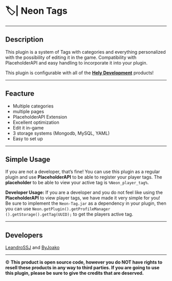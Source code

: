 # 🏷️| Neon Tags
--------
## Description

This plugin is a system of Tags with categories and everything personalized with the possibility of editing it in the game. Compatibility with PlaceholderAPI and easy handling to incorporate it into your plugin.

This plugin is configurable with all of the [__Hely Development__](http://discord.helydev.com) products!

--------

## Feacture

- Multiple categories
- multiple pages
- PlaceholderAPI Extension
- Excellent optimization
- Edit it in-game
- 3 storage systems (Mongodb, MySQL, YAML)
- Easy to set up

--------

## Simple Usage
If you are not a developer, that’s fine! You can use this plugin as a regular plugin and use __PlaceholderAPI__ to be able to register your player tags. The __placeholder__ to be able to view your active tag is `%Neon_player_tag%`.

**Developer Usage:**
If you are a developer and you do not feel like using the __PlaceholderAPI__ to view player tags, we have made it very simple for you!
Be sure to implement the `Neon-Tag.jar` as a dependency in your plugin, then you can use `Neon.getPlugin().getProfileManager ().getStorage().getTag(UUID);` to get the players active tag.

--------

## Developers

[LeandroSSJ](https://github.com/LxandroSSJ) and [ByJoako](https://github.com/ByJoako)

--------

:copyright: __This product is open source code, however you do NOT have rights to resell these products in any way to third parties. If you are going to use this plugin, please be sure to give the credits that are deserved.__
